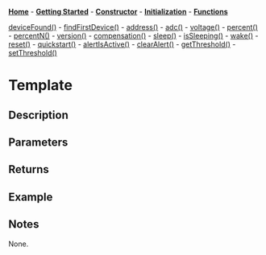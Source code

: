 [**Home**](https://porrey.github.io/max1704x) -
[**Getting Started**](https://porrey.github.io/max1704x/getting-started) -
[**Constructor**](https://porrey.github.io/max1704x/constructor) -
[**Initialization**](https://porrey.github.io/max1704x/initialization) -
[**Functions**](https://porrey.github.io/max1704x/functions)

[deviceFound()](https://porrey.github.io/max1704x/functions/deviceFound) -
[findFirstDevice()](https://porrey.github.io/max1704x/functions/findFirstDevice) -
[address()](https://porrey.github.io/max1704x/functions/address) -
[adc()](https://porrey.github.io/max1704x/functions/adc) -
[voltage()](https://porrey.github.io/max1704x/functions/voltage) -
[percent()](https://porrey.github.io/max1704x/functions/percent) -
[percentN()](https://porrey.github.io/max1704x/functions/percentN) -
[version()](https://porrey.github.io/max1704x/functions/percentN) -
[compensation()](https://porrey.github.io/max1704x/functions/percentN) -
[sleep()](https://porrey.github.io/max1704x/functions/percentN) -
[isSleeping()](https://porrey.github.io/max1704x/functions/percentN) -
[wake()](https://porrey.github.io/max1704x/functions/percentN) -
[reset()](https://porrey.github.io/max1704x/functions/percentN) -
[quickstart()](https://porrey.github.io/max1704x/functions/percentN) -
[alertIsActive()](https://porrey.github.io/max1704x/functions/percentN) -
[clearAlert()](https://porrey.github.io/max1704x/functions/percentN) -
[getThreshold()](https://porrey.github.io/max1704x/functions/percentN) -
[setThreshold()](https://porrey.github.io/max1704x/functions/percentN)

# Template
## Description


## Parameters


## Returns


## Example


## Notes
None.